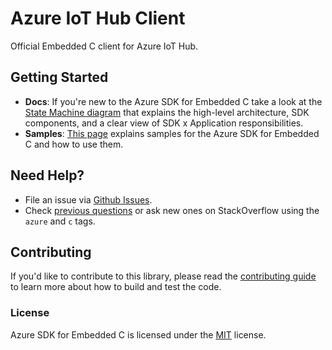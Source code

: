 # Azure IoT Hub Client

Official Embedded C client for Azure IoT Hub.

## Getting Started

- **Docs**: If you're new to the Azure SDK for Embedded C take a look at the [State Machine diagram](https://github.com/Azure/azure-sdk-for-c/blob/master/sdk/docs/iot/mqtt_state_machine.md#device-provisioning-service) that explains the high-level architecture, SDK components, and a clear view of SDK x Application responsibilities. 
- **Samples**: [This page](https://github.com/Azure/azure-sdk-for-c/tree/master/sdk/samples/iot/hub/) explains samples for the Azure SDK for Embedded C and how to use them.

## Need Help?

* File an issue via [Github Issues](https://github.com/Azure/azure-sdk-for-c/issues/new/choose).
* Check [previous questions](https://stackoverflow.com/questions/tagged/azure+c) or ask new ones on StackOverflow using
  the `azure` and `c` tags.

## Contributing

If you'd like to contribute to this library, please read the [contributing guide][azure_sdk_for_c_contributing] to learn more about how to build and test the code.

### License

Azure SDK for Embedded C is licensed under the [MIT][azure_sdk_for_c_license] license.

<!-- LINKS -->
[azure_sdk_for_c_contributing]: https://github.com/Azure/azure-sdk-for-c/blob/master/CONTRIBUTING.md
[azure_sdk_for_c_license]: https://github.com/Azure/azure-sdk-for-c/blob/master/LICENSE